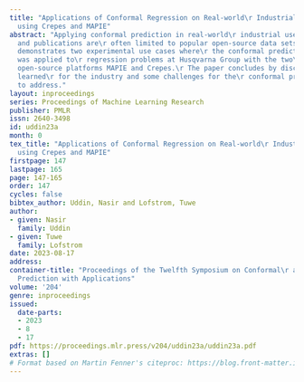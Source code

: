 ```yaml
---
title: "Applications of Conformal Regression on Real-world\r Industrial Use Cases
  using Crepes and MAPIE"
abstract: "Applying conformal prediction in real-world\r industrial use cases is rare,
  and publications are\r often limited to popular open-source data sets. This\r paper
  demonstrates two experimental use cases where\r the conformal prediction framework
  was applied to\r regression problems at Husqvarna Group with the two\r Python-based
  open-source platforms MAPIE and Crepes.\r The paper concludes by discussing lessons
  learned\r for the industry and some challenges for the\r conformal prediction community
  to address."
layout: inproceedings
series: Proceedings of Machine Learning Research
publisher: PMLR
issn: 2640-3498
id: uddin23a
month: 0
tex_title: "Applications of Conformal Regression on Real-world\r Industrial Use Cases
  using Crepes and MAPIE"
firstpage: 147
lastpage: 165
page: 147-165
order: 147
cycles: false
bibtex_author: Uddin, Nasir and Lofstrom, Tuwe
author:
- given: Nasir
  family: Uddin
- given: Tuwe
  family: Lofstrom
date: 2023-08-17
address:
container-title: "Proceedings of the Twelfth Symposium on Conformal\r and Probabilistic
  Prediction with Applications"
volume: '204'
genre: inproceedings
issued:
  date-parts:
  - 2023
  - 8
  - 17
pdf: https://proceedings.mlr.press/v204/uddin23a/uddin23a.pdf
extras: []
# Format based on Martin Fenner's citeproc: https://blog.front-matter.io/posts/citeproc-yaml-for-bibliographies/
---
```

